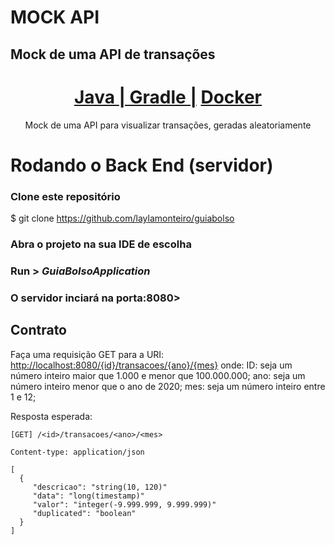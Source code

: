 # MOCK API  

## Mock de uma API de transações

<h1 align="center">
    <a href="https://www.java.com/pt_BR/"> Java </a>
     <a href="https://gradle.org/">| Gradle |</a>
     <a href="https://www.docker.com/"> Docker </a>
</h1>
<p align="center">Mock de uma API para visualizar transações, geradas aleatoriamente</p>

# Rodando o Back End (servidor)
### Clone este repositório
$ git clone <https://github.com/laylamonteiro/guiabolso>

### Abra o projeto na sua IDE de escolha

### Run > <i>GuiaBolsoApplication</i>

### O servidor inciará na porta:8080> 

## Contrato

Faça uma requisição GET para a URI: <http://localhost:8080/{id}/transacoes/{ano}/{mes}> onde:
ID: seja um número inteiro maior que 1.000 e menor que 100.000.000;
ano: seja um número inteiro menor que o ano de 2020;
mes: seja um número inteiro entre 1 e 12;

Resposta esperada:

```
[GET] /<id>/transacoes/<ano>/<mes>

Content-type: application/json

[
  {
     "descricao": "string(10, 120)"
     "data": "long(timestamp)"
     "valor": "integer(-9.999.999, 9.999.999)"
     "duplicated": "boolean"
  }  
]
```


# 
